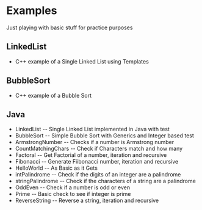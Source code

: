 # Examples
Just playing with basic stuff for practice purposes

## LinkedList 
* C++ example of a Single Linked List using Templates

## BubbleSort 
* C++ example of a Bubble Sort

## Java
 * LinkedList          -- Single Linked List implemented in Java with test
 * BubbleSort          -- Simple Bubble Sort with Generics and Integer based test
 * ArmstrongNumber     -- Checks if a number is Armstrong number
 * CountMatchingChars  -- Check if Characters match and how many
 * Factoral            -- Get Factorial of a number, iteration and recursive
 * Fibonacci           -- Generate Fiibonacci number, iteration and recursive
 * HelloWorld          -- As Basic as it Gets
 * intPalindrome       -- Check if the digits of an integer are a palindrome
 * stringPalindrome    -- Check if the characters of a string are a palindrome
 * OddEven             -- Check if a number is odd or even
 * Prime               -- Basic check to see if integer is prime
 * ReverseString       -- Reverse a string, iteration and recursive
